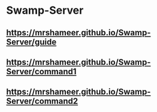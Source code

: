 # Swamp-Server

## https://mrshameer.github.io/Swamp-Server/guide
<a href="https://mrshameer.github.io/Swamp-Server/guide"><a>

## https://mrshameer.github.io/Swamp-Server/command1

## https://mrshameer.github.io/Swamp-Server/command2
